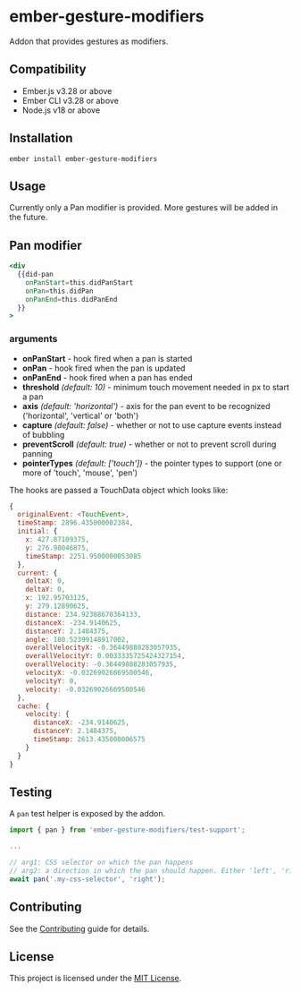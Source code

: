 # ember-gesture-modifiers

Addon that provides gestures as modifiers.

## Compatibility

- Ember.js v3.28 or above
- Ember CLI v3.28 or above
- Node.js v18 or above

## Installation

```
ember install ember-gesture-modifiers
```

## Usage

Currently only a Pan modifier is provided. More gestures will be added in the future.

## Pan modifier

```handlebars
<div
  {{did-pan
    onPanStart=this.didPanStart
    onPan=this.didPan
    onPanEnd=this.didPanEnd
  }}
>
```

### arguments

- **onPanStart** - hook fired when a pan is started
- **onPan** - hook fired when the pan is updated
- **onPanEnd** - hook fired when a pan has ended
- **threshold** _(default: 10)_ - minimum touch movement needed in px to start a pan
- **axis** _(default: 'horizontal')_ - axis for the pan event to be recognized ('horizontal', 'vertical' or 'both')
- **capture** _(default: false)_ - whether or not to use capture events instead of bubbling
- **preventScroll** _(default: true)_ - whether or not to prevent scroll during panning
- **pointerTypes** _(default: ['touch'])_ - the pointer types to support (one or more of 'touch', 'mouse', 'pen')

The hooks are passed a TouchData object which looks like:

```javascript
{
  originalEvent: <TouchEvent>,
  timeStamp: 2896.435000002384,
  initial: {
    x: 427.87109375,
    y: 276.98046875,
    timeStamp: 2251.9500000053085
  },
  current: {
    deltaX: 0,
    deltaY: 0,
    x: 192.95703125,
    y: 279.12890625,
    distance: 234.92388670364133,
    distanceX: -234.9140625,
    distanceY: 2.1484375,
    angle: 180.52399148917002,
    overallVelocityX: -0.36449888283057935,
    overallVelocityY: 0.0033335725424327154,
    overallVelocity: -0.36449888283057935,
    velocityX: -0.03269026669500546,
    velocityY: 0,
    velocity: -0.03269026669500546
  },
  cache: {
    velocity: {
      distanceX: -234.9140625,
      distanceY: 2.1484375,
      timeStamp: 2613.435000006575
    }
  }
}
```

## Testing

A `pan` test helper is exposed by the addon.

```javascript
import { pan } from 'ember-gesture-modifiers/test-support';

...

// arg1: CSS selector on which the pan happens
// arg2: a direction in which the pan should happen. Either 'left', 'right', 'down', 'up' or 'up-right'.
await pan('.my-css-selector', 'right');
```

## Contributing

See the [Contributing](CONTRIBUTING.md) guide for details.

## License

This project is licensed under the [MIT License](LICENSE.md).
